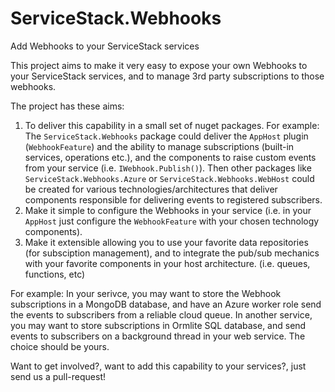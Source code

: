 # ServiceStack.Webhooks
Add Webhooks to your ServiceStack services

This project aims to make it very easy to expose your own Webhooks to your ServiceStack services, and to manage 3rd party subscriptions to those webhooks. 

The project has these aims:

1. To deliver this capability in a small set of nuget packages. For example: The `ServiceStack.Webhooks` package could deliver the `AppHost` plugin (`WebhookFeature`) and the ability to manage subscriptions (built-in services, operations etc.), and the components to raise custom events from your service (i.e. `IWebhook.Publish()`). Then other packages like `ServiceStack.Webhooks.Azure` or `ServiceStack.Webhooks.WebHost` could be created for various technologies/architectures that deliver components responsible for delivering events to registered subscribers.
2. Make it simple to configure the Webhooks in your service (i.e. in your `AppHost` just configure the `WebhookFeature` with your chosen technology components). 
3. Make it extensible allowing you to use your favorite data repositories (for subsciption management), and to integrate the pub/sub mechanics with your favorite components in your host architecture. (i.e. queues, functions, etc)

For example: In your serivce, you may want to store the Webhook subscriptions in a MongoDB database, and have an Azure worker role send the events to subscribers from a reliable cloud queue.
In another service, you may want to store subscriptions in Ormlite SQL database, and send events to subscribers on a background thread in your web service.
The choice should be yours.

Want to get involved?, want to add this capability to your services?, just send us a pull-request!
